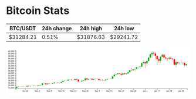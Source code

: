 # Bitcoin Stats

BTC/USDT|24h change|24h high|24h low|
|---|---|---|---|
|$31284.21|0.51%|$31876.63|$29241.72|

<img src="./chart.svg">
